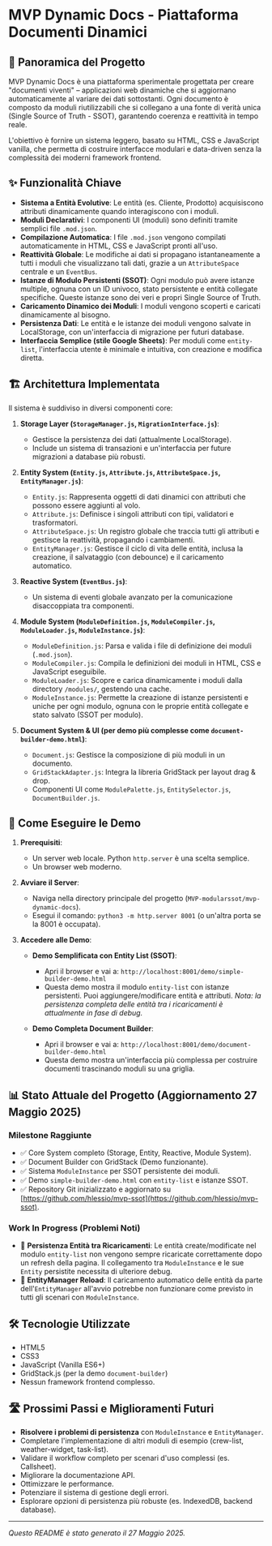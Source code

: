 # MVP Dynamic Docs - Piattaforma Documenti Dinamici

## 📜 Panoramica del Progetto

MVP Dynamic Docs è una piattaforma sperimentale progettata per creare "documenti viventi" – applicazioni web dinamiche che si aggiornano automaticamente al variare dei dati sottostanti. Ogni documento è composto da moduli riutilizzabili che si collegano a una fonte di verità unica (Single Source of Truth - SSOT), garantendo coerenza e reattività in tempo reale.

L'obiettivo è fornire un sistema leggero, basato su HTML, CSS e JavaScript vanilla, che permetta di costruire interfacce modulari e data-driven senza la complessità dei moderni framework frontend.

## ✨ Funzionalità Chiave

- **Sistema a Entità Evolutive**: Le entità (es. Cliente, Prodotto) acquisiscono attributi dinamicamente quando interagiscono con i moduli.
- **Moduli Declarativi**: I componenti UI (moduli) sono definiti tramite semplici file `.mod.json`.
- **Compilazione Automatica**: I file `.mod.json` vengono compilati automaticamente in HTML, CSS e JavaScript pronti all'uso.
- **Reattività Globale**: Le modifiche ai dati si propagano istantaneamente a tutti i moduli che visualizzano tali dati, grazie a un `AttributeSpace` centrale e un `EventBus`.
- **Istanze di Modulo Persistenti (SSOT)**: Ogni modulo può avere istanze multiple, ognuna con un ID univoco, stato persistente e entità collegate specifiche. Queste istanze sono dei veri e propri Single Source of Truth.
- **Caricamento Dinamico dei Moduli**: I moduli vengono scoperti e caricati dinamicamente al bisogno.
- **Persistenza Dati**: Le entità e le istanze dei moduli vengono salvate in LocalStorage, con un'interfaccia di migrazione per futuri database.
- **Interfaccia Semplice (stile Google Sheets)**: Per moduli come `entity-list`, l'interfaccia utente è minimale e intuitiva, con creazione e modifica diretta.

## 🏗️ Architettura Implementata

Il sistema è suddiviso in diversi componenti core:

1.  **Storage Layer (`StorageManager.js`, `MigrationInterface.js`)**:
    *   Gestisce la persistenza dei dati (attualmente LocalStorage).
    *   Include un sistema di transazioni e un'interfaccia per future migrazioni a database più robusti.

2.  **Entity System (`Entity.js`, `Attribute.js`, `AttributeSpace.js`, `EntityManager.js`)**:
    *   `Entity.js`: Rappresenta oggetti di dati dinamici con attributi che possono essere aggiunti al volo.
    *   `Attribute.js`: Definisce i singoli attributi con tipi, validatori e trasformatori.
    *   `AttributeSpace.js`: Un registro globale che traccia tutti gli attributi e gestisce la reattività, propagando i cambiamenti.
    *   `EntityManager.js`: Gestisce il ciclo di vita delle entità, inclusa la creazione, il salvataggio (con debounce) e il caricamento automatico.

3.  **Reactive System (`EventBus.js`)**:
    *   Un sistema di eventi globale avanzato per la comunicazione disaccoppiata tra componenti.

4.  **Module System (`ModuleDefinition.js`, `ModuleCompiler.js`, `ModuleLoader.js`, `ModuleInstance.js`)**:
    *   `ModuleDefinition.js`: Parsa e valida i file di definizione dei moduli (`.mod.json`).
    *   `ModuleCompiler.js`: Compila le definizioni dei moduli in HTML, CSS e JavaScript eseguibile.
    *   `ModuleLoader.js`: Scopre e carica dinamicamente i moduli dalla directory `/modules/`, gestendo una cache.
    *   `ModuleInstance.js`: Permette la creazione di istanze persistenti e uniche per ogni modulo, ognuna con le proprie entità collegate e stato salvato (SSOT per modulo).

5.  **Document System & UI (per demo più complesse come `document-builder-demo.html`)**:
    *   `Document.js`: Gestisce la composizione di più moduli in un documento.
    *   `GridStackAdapter.js`: Integra la libreria GridStack per layout drag & drop.
    *   Componenti UI come `ModulePalette.js`, `EntitySelector.js`, `DocumentBuilder.js`.

## 🚀 Come Eseguire le Demo

1.  **Prerequisiti**:
    *   Un server web locale. Python `http.server` è una scelta semplice.
    *   Un browser web moderno.

2.  **Avviare il Server**:
    *   Naviga nella directory principale del progetto (`MVP-modularssot/mvp-dynamic-docs`).
    *   Esegui il comando: `python3 -m http.server 8001` (o un'altra porta se la 8001 è occupata).

3.  **Accedere alle Demo**:

    *   **Demo Semplificata con Entity List (SSOT)**:
        *   Apri il browser e vai a: `http://localhost:8001/demo/simple-builder-demo.html`
        *   Questa demo mostra il modulo `entity-list` con istanze persistenti. Puoi aggiungere/modificare entità e attributi. *Nota: la persistenza completa delle entità tra i ricaricamenti è attualmente in fase di debug.*

    *   **Demo Completa Document Builder**:
        *   Apri il browser e vai a: `http://localhost:8001/demo/document-builder-demo.html`
        *   Questa demo mostra un'interfaccia più complessa per costruire documenti trascinando moduli su una griglia.

## 📊 Stato Attuale del Progetto (Aggiornamento 27 Maggio 2025)

### Milestone Raggiunte
- ✅ Core System completo (Storage, Entity, Reactive, Module System).
- ✅ Document Builder con GridStack (Demo funzionante).
- ✅ Sistema `ModuleInstance` per SSOT persistente dei moduli.
- ✅ Demo `simple-builder-demo.html` con `entity-list` e istanze SSOT.
- ✅ Repository Git inizializzato e aggiornato su [https://github.com/hlessio/mvp-ssot](https://github.com/hlessio/mvp-ssot).

### Work In Progress (Problemi Noti)
- 🚧 **Persistenza Entità tra Ricaricamenti**: Le entità create/modificate nel modulo `entity-list` non vengono sempre ricaricate correttamente dopo un refresh della pagina. Il collegamento tra `ModuleInstance` e le sue `Entity` persistite necessita di ulteriore debug.
- 🚧 **EntityManager Reload**: Il caricamento automatico delle entità da parte dell'`EntityManager` all'avvio potrebbe non funzionare come previsto in tutti gli scenari con `ModuleInstance`.

## 🛠️ Tecnologie Utilizzate

-   HTML5
-   CSS3
-   JavaScript (Vanilla ES6+)
-   GridStack.js (per la demo `document-builder`)
-   Nessun framework frontend complesso.

## 🛣️ Prossimi Passi e Miglioramenti Futuri

-   **Risolvere i problemi di persistenza** con `ModuleInstance` e `EntityManager`.
-   Completare l'implementazione di altri moduli di esempio (crew-list, weather-widget, task-list).
-   Validare il workflow completo per scenari d'uso complessi (es. Callsheet).
-   Migliorare la documentazione API.
-   Ottimizzare le performance.
-   Potenziare il sistema di gestione degli errori.
-   Esplorare opzioni di persistenza più robuste (es. IndexedDB, backend database).

---
*Questo README è stato generato il 27 Maggio 2025.* 